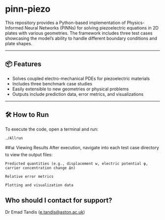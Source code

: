 # pinn-piezo

This repository provides a Python-based implementation of Physics-Informed Neural Networks (PINNs) for solving piezoelectric equations in 2D plates with various geometries. The framework includes three test cases showcasing the model’s ability to handle different boundary conditions and plate shapes.

---

## 📦 Features

- Solves coupled electro-mechanical PDEs for piezoelectric materials
- Includes three benchmark case studies
- Easily extensible to new geometries or physical problems
- Outputs include prediction data, error metrics, and visualizations

---

## 🛠 How to Run

To execute the code, open a terminal and run:

```bash
./Allrun
```

##📊 Viewing Results
After execution, navigate into each test case directory to view the output files:

    Predicted quantities (e.g., displacement w, electric potential φ, carrier concentration change Δn)

    Relative error metrics

    Plotting and visualization data

## Who should I contact for support?
Dr Emad Tandis (e.tandis@aston.ac.uk)
